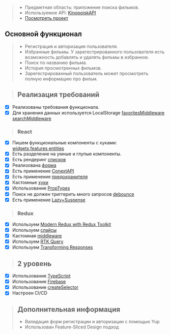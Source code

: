 
> - Предметная область: приложение поиска фильмов.
> - Используемое API: [KinopoiskAPI](https://kinopoiskapiunofficial.tech/documentation/api/)
> - [Посмотреть проект](https://aston-react-app.vercel.app/)
>
## Основной функционал
>
> - Регистрация и авторизация пользователя.
> - Избранные фильмы. У зарегестрированного пользователя есть возможность добавлять и удалять фильмы в избранное.
> - Поиск по названию фильма.
> - История просмотренных фильмов.
> - Зарегестрированный пользователь может просмотреть полную информацию про фильм.

>
> ## Реализация требований
>
- [x] Реализованы требования функционала.
- [x] Для хранения данных используется LocalStorage [favoritesMiddleware](https://github.com/LeisanYusupova/aston-react-app/blob/master/src/shared/middlewares/favoritesMiddleware.ts) [searchMiddleware](https://github.com/LeisanYusupova/aston-react-app/blob/master/src/shared/middlewares/searchMiddleware.ts)
>
> ### React
>
- [x] Пишем функциональные компоненты с хуками: [widgets](https://github.com/LeisanYusupova/aston-react-app/tree/master/src/widgets),[features](https://github.com/LeisanYusupova/aston-react-app/tree/master/src/features),[entities](https://github.com/LeisanYusupova/aston-react-app/tree/master/src/entities)
- [x] Есть разделение на умные и глупые компоненты.
- [x] Есть рендеринг [списков](https://github.com/LeisanYusupova/aston-react-app/blob/master/src/widgets/films/ui/Films.tsx)
- [x] Реализована [форма](https://github.com/LeisanYusupova/aston-react-app/blob/master/src/widgets/form/ui/Form.tsx)
- [x] Есть применение [ConextAPI](https://github.com/LeisanYusupova/aston-react-app/blob/master/src/app/context/ThemeContext.tsx)
- [x] Есть применение [предохранителя](https://github.com/LeisanYusupova/aston-react-app/blob/master/src/features/errorBoundary/ErrorBoundary.tsx)
- [x] Кастомные [хуки](https://github.com/LeisanYusupova/aston-react-app/tree/master/src/shared/hooks)
- [x] Использование [PropTypes](https://github.com/LeisanYusupova/aston-react-app/blob/master/src/entities/film/ui/FilmCard.tsx)
- [x] Поиск не должен триггерить много запросов [debounce](https://github.com/LeisanYusupova/aston-react-app/blob/master/src/shared/hooks/useDebounce.ts)
- [x] Есть применение [Lazy+Suspense](https://github.com/LeisanYusupova/aston-react-app/blob/master/src/app/appRouter.tsx)
>
> ### Redux
>
- [x] Используем [Modern Redux with Redux Toolkit](https://github.com/LeisanYusupova/aston-react-app/tree/master/src/features/redux)
- [x] Используем [слайсы](https://github.com/LeisanYusupova/aston-react-app/blob/master/src/features/redux/favoriteFilms/favoriteFilmsSlice.ts)
- [x] Кастомная [middleware](https://github.com/LeisanYusupova/aston-react-app/blob/master/src/shared/middlewares/favoritesMiddleware.ts)
- [x] Используем [RTK Query](https://github.com/LeisanYusupova/aston-react-app/blob/master/src/features/redux/filmsApi/filmsSlice.ts)
- [x] Используем [Transforming Responses](https://github.com/LeisanYusupova/aston-react-app/blob/master/src/features/redux/filmsApi/filmsSlice.ts)
>
> ## 2 уровень
>
- [x] Использование [TypeScript](https://github.com/LeisanYusupova/aston-react-app/blob/master/tsconfig.json)
- [x] Использование [Firebase](https://github.com/LeisanYusupova/aston-react-app/blob/master/src/features/firebase/firebase.ts)
- [x] Использование [createSelector](https://github.com/LeisanYusupova/aston-react-app/blob/master/src/features/redux/favoriteFilms/selectors.ts)
- [x] Настроен CI/CD 
> ## Дополнительная информация
 >- Валидация форм регистрации и авторизации с помощью Yup
 >- Использован Feature-Sliced Design подход
>
> 
>

